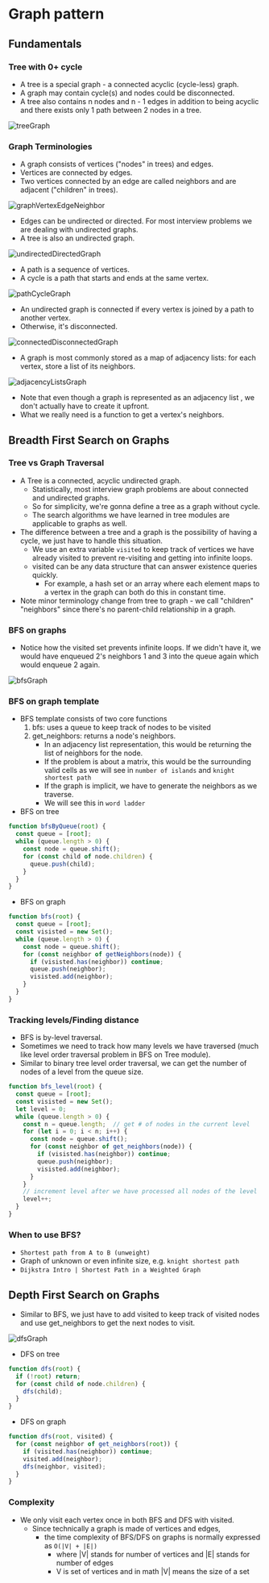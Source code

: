 # Graph pattern
## Fundamentals
### Tree with 0+ cycle
- A tree is a special graph - a connected acyclic (cycle-less) graph.
- A graph may contain cycle(s) and nodes could be disconnected.
- A tree also contains n nodes and n - 1 edges in addition to being acyclic and there exists only 1 path between 2 nodes in a tree.

![treeGraph](../images/treeGraph.png)

### Graph Terminologies
- A graph consists of vertices ("nodes" in trees) and edges.
- Vertices are connected by edges.
- Two vertices connected by an edge are called neighbors and are adjacent ("children" in trees).

![graphVertexEdgeNeighbor](../images/graphVertexEdgeNeighbor.png)

- Edges can be undirected or directed. For most interview problems we are dealing with undirected graphs.
- A tree is also an undirected graph.

![undirectedDirectedGraph](../images/undirectedDirectedGraph.png)

- A path is a sequence of vertices.
- A cycle is a path that starts and ends at the same vertex.

![pathCycleGraph](../images/pathCycleGraph.png)

- An undirected graph is connected if every vertex is joined by a path to another vertex.
- Otherwise, it's disconnected.

![connectedDisconnectedGraph](../images/connectedDisconnectedGraph.png)

- A graph is most commonly stored as a map of adjacency lists: for each vertex, store a list of its neighbors.

![adjacencyListsGraph](../images/adjacencyListsGraph.png)

- Note that even though a graph is represented as an adjacency list , we don't actually have to create it upfront.
- What we really need is a function to get a vertex's neighbors. 
## Breadth First Search on Graphs
### Tree vs Graph Traversal
- A Tree is a connected, acyclic undirected graph.
  - Statistically, most interview graph problems are about connected and undirected graphs.
  - So for simplicity, we're gonna define a tree as a graph without cycle.
  - The search algorithms we have learned in tree modules are applicable to graphs as well.
- The difference between a tree and a graph is the possibility of having a cycle, we just have to handle this situation.
  - We use an extra variable `visited` to keep track of vertices we have already visited to prevent re-visiting and getting into infinite loops.
  - visited can be any data structure that can answer existence queries quickly.
    - For example, a hash set or an array where each element maps to a vertex in the graph can both do this in constant time.
- Note minor terminology change from tree to graph - we call "children" "neighbors" since there's no parent-child relationship in a graph.
### BFS on graphs
- Notice how the visited set prevents infinite loops. If we didn't have it, we would have enqueued 2's neighbors 1 and 3 into the queue again which would enqueue 2 again.

![bfsGraph](../images/bfsGraph.gif)

### BFS on graph template
- BFS template consists of two core functions
  1. bfs: uses a queue to keep track of nodes to be visited
  2. get_neighbors: returns a node's neighbors.
      - In an adjacency list representation, this would be returning the list of neighbors for the node.
      - If the problem is about a matrix, this would be the surrounding valid cells as we will see in `number of islands` and `knight shortest path`
      - If the graph is implicit, we have to generate the neighbors as we traverse.
      - We will see this in `word ladder`
- BFS on tree
```javascript
function bfsByQueue(root) {
  const queue = [root];
  while (queue.length > 0) {
    const node = queue.shift();
    for (const child of node.children) {
      queue.push(child);
    }
  }
}
```
- BFS on graph
```javascript
function bfs(root) {
  const queue = [root];
  const visisted = new Set();
  while (queue.length > 0) {
    const node = queue.shift();
    for (const neighbor of getNeighbors(node)) {
      if (visisted.has(neighbor)) continue;
      queue.push(neighbor);
      visisted.add(neighbor);
    }
  }
}
```
### Tracking levels/Finding distance
- BFS is by-level traversal.
- Sometimes we need to track how many levels we have traversed (much like level order traversal problem in BFS on Tree module).
- Similar to binary tree level order traversal, we can get the number of nodes of a level from the queue size.
```javascript
function bfs_level(root) {
  const queue = [root];
  const visisted = new Set();
  let level = 0;
  while (queue.length > 0) {
    const n = queue.length;  // get # of nodes in the current level
    for (let i = 0; i < n; i++) {
      const node = queue.shift();
      for (const neighbor of get_neighbors(node)) {
        if (visisted.has(neighbor)) continue;
        queue.push(neighbor);
        visisted.add(neighbor);
      }
    }
    // increment level after we have processed all nodes of the level
    level++;
  }
}
```
### When to use BFS?
- `Shortest path from A to B (unweight)`
- Graph of unknown or even infinite size, e.g. `knight shortest path`
- `Dijkstra Intro | Shortest Path in a Weighted Graph`
## Depth First Search on Graphs
- Similar to BFS, we just have to add visited to keep track of visited nodes and use get_neighbors to get the next nodes to visit.

![dfsGraph](../images/dfsGraph.gif)

- DFS on tree
```javascript
function dfs(root) {
  if (!root) return;
  for (const child of node.children) {
    dfs(child);
  }
}
```
- DFS on graph
```javascript
function dfs(root, visited) {
  for (const neighbor of get_neighbors(root)) {
    if (visited.has(neighbor)) continue;
    visited.add(neighbor);
    dfs(neighbor, visited);
  }
}
```
### Complexity
- We only visit each vertex once in both BFS and DFS with visited.
  - Since technically a graph is made of vertices and edges,
    - the time complexity of BFS/DFS on graphs is normally expressed as `O(|V| + |E|)`
      - where |V| stands for number of vertices and |E| stands for number of edges
      - V is set of vertices and in math |V| means the size of a set

